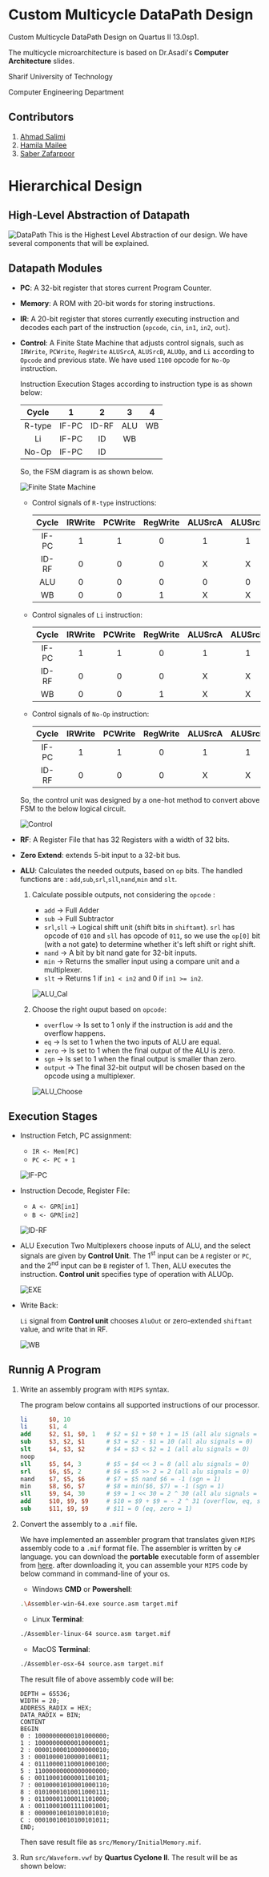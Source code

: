 # Custom Multicycle DataPath Design 

Custom Multicycle DataPath Design on Quartus II 13.0sp1.

The multicycle microarchitecture is based on Dr.Asadi's **Computer Architecture** slides.

Sharif University of Technology

Computer Engineering Department

## Contributors

1. [Ahmad Salimi](https://github.com/ahmadsalimi)
2. [Hamila Mailee](https://github.com/hamilamailee)
3. [Saber Zafarpoor](https://github.com/SaberDoTcodeR)

# Hierarchical Design

## High-Level Abstraction of Datapath
![DataPath](images/Datapath.jpg)
This is the Highest Level Abstraction of our design. We have several components that will be explained.

## Datapath Modules
- **PC**: A 32-bit register that stores current Program Counter.
- **Memory**: A ROM with 20-bit words for storing instructions.
- **IR**: A 20-bit register that stores currently executing instruction and decodes each part of the instruction (`opcode`, `cin`, `in1`, `in2`, `out`).
- **Control**: A Finite State Machine that adjusts control signals, such as `IRWrite`, `PCWrite`, `RegWrite` `ALUSrcA`, `ALUSrcB`, `ALUOp`, and `Li` according to `Opcode` and previous state. We have used `1100` opcode for `No-Op` instruction.

    Instruction Execution Stages according to instruction type is as shown below:

    |  Cycle |   1   |   2   |  3  |  4 |
    |:------:|:-----:|:-----:|:---:|:--:|
    | R-type | IF-PC | ID-RF | ALU | WB |
    |   Li   | IF-PC |   ID  |  WB |    |
    |  No-Op | IF-PC |   ID  |     |    |

    So, the FSM diagram is as shown below.

    ![Finite State Machine](images/Control_FSM.png)

    - Control signals of `R-type` instructions:

        | Cycle | IRWrite | PCWrite | RegWrite | ALUSrcA | ALUSrcB |     ALUOp    | Li |
        |:-----:|:-------:|:-------:|:--------:|:-------:|:-------:|:------------:|:--:|
        | IF-PC |    1    |    1    |     0    |    1    |    1    |   000 (add)  |  X |
        | ID-RF |    0    |    0    |     0    |    X    |    X    |       X      |  X |
        |  ALU  |    0    |    0    |     0    |    0    |    0    | opcode[2..0] |  X |
        |   WB  |    0    |    0    |     1    |    X    |    X    |       X      |  0 |

    - Control signales of `Li` instruction:

        | Cycle | IRWrite | PCWrite | RegWrite | ALUSrcA | ALUSrcB |   ALUOp   | Li |
        |:-----:|:-------:|:-------:|:--------:|:-------:|:-------:|:---------:|:--:|
        | IF-PC |    1    |    1    |     0    |    1    |    1    | 000 (add) |  X |
        | ID-RF |    0    |    0    |     0    |    X    |    X    |     X     |  X |
        |   WB  |    0    |    0    |     1    |    X    |    X    |     X     |  1 |

    - Control signals of `No-Op` instruction:

        | Cycle | IRWrite | PCWrite | RegWrite | ALUSrcA | ALUSrcB |   ALUOp   | Li |
        |:-----:|:-------:|:-------:|:--------:|:-------:|:-------:|:---------:|:--:|
        | IF-PC |    1    |    1    |     0    |    1    |    1    | 000 (add) |  X |
        | ID-RF |    0    |    0    |     0    |    X    |    X    |     X     |  X |

    So, the control unit was designed by a one-hot method to convert above FSM to the below logical circuit.

    ![Control](images/Control.jpg)

- **RF**: A Register File that has 32 Registers with a width of 32 bits.
- **Zero Extend**: extends 5-bit input to a 32-bit bus.
- **ALU**: Calculates the needed outputs, based on `op` bits. The handled functions are : `add`,`sub`,`srl`,`sll`,`nand`,`min` and `slt`.
    1. Calculate possible outputs, not considering the `opcode` :
        - `add` -> Full Adder
        - `sub` -> Full Subtractor
        - `srl`,`sll` -> Logical shift unit (shift bits in `shiftamt`). `srl` has opcode of `010` and `sll` has opcode of `011`, so we use the `op[0]` bit (with a not gate) to determine whether it's left shift or right shift.
        - `nand` -> A bit by bit nand gate for 32-bit inputs.
        - `min` -> Returns the smaller input using a compare unit and a multiplexer.
        - `slt` -> Returns 1 if `in1 < in2` and 0 if `in1 >= in2`.

        ![ALU_Cal](images/ALU_Cal.png)

    1. Choose the right ouput based on `opcode`:
        - `overflow` -> Is set to 1 only if the instruction is `add` and the overflow happens.
        - `eq` -> Is set to 1 when the two inputs of ALU are equal.
        - `zero` -> Is set to 1 when the final output of the ALU is zero.
        - `sgn` -> Is set to 1 when the final output is smaller than zero.
        - `output` -> The final 32-bit output will be chosen based on the opcode using a multiplexer.

        ![ALU_Choose](images/ALU_Choose.png)

## Execution Stages
     
- Instruction Fetch, PC assignment:
    - `IR <- Mem[PC]`
    - `PC <- PC + 1`

    ![IF-PC](images/IF-PC.jpg)

- Instruction Decode, Register File:
    - `A <- GPR[in1]`
    - `B <- GPR[in2]`

    ![ID-RF](images/ID-RF.jpg)

- ALU Execution
    Two Multiplexers choose inputs of ALU, and the select signals are given by **Control Unit**. The 1<sup>st</sup> input can be `A` register or `PC`, and the 2<sup>nd</sup> input can be `B` register of 1. Then, ALU executes the instruction. **Control unit** specifies type of operation with ALUOp.

    ![EXE](images/EXE.jpg)

- Write Back:

    `Li` signal from **Control unit** chooses `AluOut` or zero-extended `shiftamt` value, and write that in RF.

    ![WB](images/WB.jpg)

## Runnig A Program

1. Write an assembly program with `MIPS` syntax.
    
    The program below contains all supported instructions of our processor.

    ```mips
    li      $0, 10
    li      $1, 4
    add     $2, $1, $0, 1   # $2 = $1 + $0 + 1 = 15 (all alu signals = 0)
    sub     $3, $2, $1		# $3 = $2 - $1 = 10 (all alu signals = 0)
    slt     $4, $3, $2      # $4 = $3 < $2 = 1 (all alu signals = 0)
    noop
    sll     $5, $4, 3       # $5 = $4 << 3 = 8 (all alu signals = 0)
    srl     $6, $5, 2       # $6 = $5 >> 2 = 2 (all alu signals = 0)
    nand    $7, $5, $6      # $7 = $5 nand $6 = -1 (sgn = 1)
    min     $8, $6, $7      # $8 = min($6, $7) = -1 (sgn = 1)
    sll     $9, $4, 30      # $9 = 1 << 30 = 2 ^ 30 (all alu signals = 0)
    add     $10, $9, $9     # $10 = $9 + $9 = - 2 ^ 31 (overflow, eq, sgn = 1)
    sub     $11, $9, $9     # $11 = 0 (eq, zero = 1)
    ```

2. Convert the assembly to a `.mif` file.

    We have implemented an assembler program that translates given `MIPS` assembly code to a `.mif` format file. The assembler is written by `c#` language. you can download the **portable** executable form of assembler from [here](https://github.com/ahmadsalimi/MultiCycle/releases). after downloading it, you can assemble your `MIPS` code by below command in command-line of your os.

    - Windows **CMD** or **Powershell**:
    ```bash
    .\Assembler-win-64.exe source.asm target.mif
    ```

    - Linux **Terminal**:
    ```bash
    ./Assembler-linux-64 source.asm target.mif
    ```

    - MacOS **Terminal**:
    ```bash
    ./Assembler-osx-64 source.asm target.mif
    ```

    The result file of above assembly code will be:

    ```
    DEPTH = 65536;
    WIDTH = 20;
    ADDRESS_RADIX = HEX;
    DATA_RADIX = BIN;
    CONTENT
    BEGIN
    0 : 10000000000101000000;
    1 : 10000000000010000001;
    2 : 00001000010000000010;
    3 : 00010000100000100011;
    4 : 01110000110001000100;
    5 : 11000000000000000000;
    6 : 00110001000001100101;
    7 : 00100001010001000110;
    8 : 01010001010011000111;
    9 : 01100001100011101000;
    A : 00110001001111001001;
    B : 00000010010100101010;
    C : 00010010010100101011;
    END;
    ```

    Then save result file as `src/Memory/InitialMemory.mif`.

3. Run `src/Waveform.vwf` by **Quartus Cyclone II**. The result will be as shown below:


